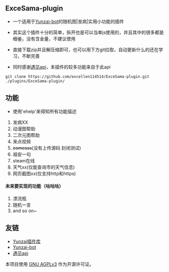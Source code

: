 ## ExceSama-plugin

- 一个适用于[Yunzai-bot](https://gitee.com/Le-niao/Yunzai-Bot)的随机图|发病|实用小功能的插件

- 其实这个插件十分的简单，拆开也是可以当单js使用的，并且其中的很多都是~~借鉴~~，没有含金量，不建议使用

- 直接下载zip并且解压缩即可，也可以用下方git拉取，自动更新什么的还在学习，不断完善
- 同时感谢[遇见api](https://api.yujn.cn/)，本插件的较多功能来自于此api
```
git clone https://github.com/excellen114514/ExceSama-plugin.git ./plugins/ExceSama-plugin/
```

## 功能
- 使用'ehelp'来得知所有功能描述
1. 发病XX
2. 动漫图帮助
3. 二次元图帮助
4. 来点视频
5. ~~comesss~~(没有上传源码 封闭测试)
6. 祖安一句
7. steam在线
8. 天气xx(仅能查询市的天气信息)
9. 网页截图xx(仅支持http和https)

#### 未来要实现的功能（咕咕咕）
1. 漂流瓶
2. 随机一言
3. and so on~

## 友链
-  [Yunzai插件库](https://github.com/yhArcadia/Yunzai-Bot-plugins-index)
-  [Yunzai-bot](https://gitee.com/Le-niao/Yunzai-Bot)
-  [遇见api](https://api.yujn.cn/)      


本项目使用 [GNU AGPLv3](https://choosealicense.com/licenses/agpl-3.0/) 作为开源许可证。

